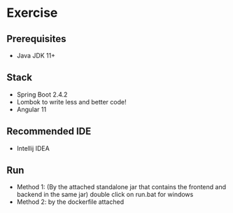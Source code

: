 # Exercise

## Prerequisites

- Java JDK 11+

## Stack
- Spring Boot 2.4.2
- Lombok to write less and better code!
- Angular 11


## Recommended IDE
- Intellij IDEA

## Run
- Method 1: (By the attached standalone jar that contains the frontend and backend in the same jar) double click on run.bat for windows
- Method 2: by the dockerfile attached